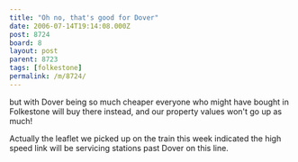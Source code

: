 ```yaml
---
title: "Oh no, that's good for Dover"
date: 2006-07-14T19:14:08.000Z
post: 8724
board: 8
layout: post
parent: 8723
tags: [folkestone]
permalink: /m/8724/
---
```

but with Dover being so much cheaper everyone who might have bought in Folkestone will buy there instead, and our property values won't go up as much!

Actually the leaflet we picked up on the train this week indicated the high speed link will be servicing stations past Dover on this line.
